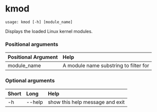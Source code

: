 <!-- THIS PART OF THIS FILE IS AUTOGENERATED. DO NOT MODIFY IT. See scripts/generate-docs.sh -->
# kmod

```text
usage: kmod [-h] [module_name]

```

Displays the loaded Linux kernel modules.
### Positional arguments

|Positional Argument|Help|
| :--- | :--- |
|module_name|A module name substring to filter for|

### Optional arguments

|Short|Long|Help|
| :--- | :--- | :--- |
|-h|--help|show this help message and exit|

<!-- END OF AUTOGENERATED PART. Do not modify this line or the line below, they mark the end of the auto-generated part of the file. If you want to extend the documentation in a way which cannot easily be done by adding to the command help description, write below the following line. -->
<!-- ------------\>8---- ----\>8---- ----\>8------------ -->
